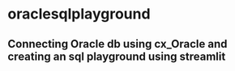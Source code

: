 # oraclesqlplayground
## Connecting Oracle db using cx_Oracle and creating an sql playground using streamlit

